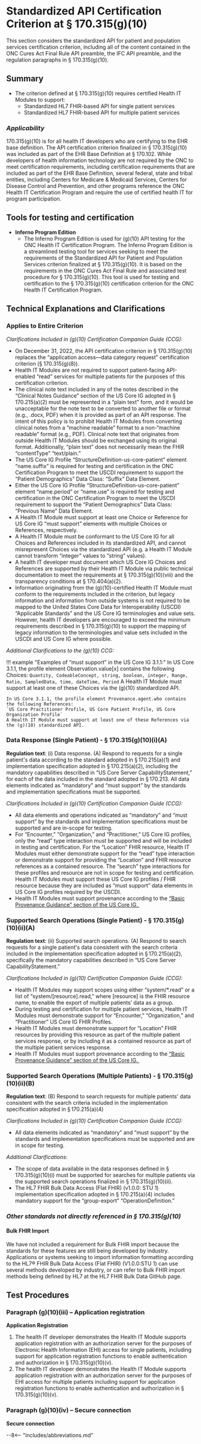# Standardized API Certification Criterion at § 170.315(g)(10)

This section considers the standardized API for patient and population services certification criterion, including all of the content contained in the ONC Cures Act Final Rule API preamble, the IFC API preamble, and the regulation paragraphs in § 170.315(g)(10).

## Summary
- The criterion defined at § 170.315(g)(10) requires certified Health IT Modules to support: 
    - Standardized HL7 FHIR-based API for single patient services
    - Standardized HL7 FHIR-based API for multiple patient services

### *Applicability*
170.315(g)(10) is for all health IT developers who are certifying to the EHR base definition. The API certification criterion finalized in § 170.315(g)(10) was included as part of the EHR Base Definition at § 170.102. While developers of health information technology are not required by the ONC to meet certification requirements, including certification requirements that are included as part of the EHR Base Definition, several federal, state and tribal entities, including Centers for Medicare & Medicaid Services, Centers for Disease Control and Prevention, and other programs reference the ONC Health IT Certification Program and require the use of certified health IT for program participation.

## Tools for testing and certification

- **Inferno Program Edition**
    - The Inferno Program Edition is used for (g)(10) API testing for the ONC Health IT Certification Program. The Inferno Program Edition is a streamlined testing tool for services seeking to meet the requirements of the Standardized API for Patient and Population Services criterion finalized at § 170.315(g)(10). It is based on the requirements in the ONC Cures Act Final Rule and associated test procedure for § 170.315(g)(10). This tool is used for testing and certification to the § 170.315(g)(10) certification criterion for the ONC Health IT Certification Program.

## Technical Explanations and Clarifications 
### Applies to Entire Criterion
*Clarifications Included in (g)(10) Certification Companion Guide (CCG):*

<ul style="list-style-type: disc;"><li>On December 31, 2022, the API certification criterion in § 170.315(g)(10) replaces the “application access—data category request” certification criterion (§ 170.315(g)(8)).</li>
	<li>Health IT Modules are not required to support patient-facing API-enabled “read” services for multiple patients for the purposes of this certification criterion.</li>
	<li>The clinical note text included in any of the notes described in the “Clinical Notes Guidance” section of the US Core IG adopted in § 170.215(a)(2) must be represented in a “plain text” form, and it would be unacceptable for the note text to be converted to another file or format (e.g., .docx, PDF) when it is provided as part of an API response. The intent of this policy is to prohibit Health IT Modules from converting clinical notes from a “machine readable” format to a non-“machine readable” format (e.g., PDF). Clinical note text that originates from outside Health IT Modules should be exchanged using its original format. Additionally, “plain text” does not necessarily mean the FHIR “contentType” “text/plain.”</li>
	<li>The US Core IG Profile “StructureDefinition-us-core-patient” element “name.suffix” is required for testing and certification in the ONC Certification Program to meet the USCDI requirement to support the “Patient Demographics” Data Class: “Suffix” Data Element.</li>
	<li>Either the US Core IG Profile “StructureDefinition-us-core-patient” element “name.period” or “name.use” is required for testing and certification in the ONC Certification Program to meet the USCDI requirement to support the “Patient Demographics” Data Class: “Previous Name” Data Element.</li>
	<li>A Health IT Module must support at least one Choice or Reference for US Core IG “must support” elements with multiple Choices or References, respectively. </li>
	<li>A Health IT Module must be conformant to the US Core IG for all Choices and References included in its standardized API, and cannot misrepresent Choices via the standardized API (e.g. a Health IT Module cannot transform “integer” values to “string” values). </li>
	<li>A health IT developer must document which US Core IG Choices and References are supported by their Health IT Module via public technical documentation to meet the requirements at § 170.315(g)(10)(viii) and the transparency conditions at § 170.404(a)(2). </li>
	<li>Information originating from the (g)(10)-certified Health IT Module must conform to the requirements included in the criterion, but legacy information and information from outside systems is not required to be mapped to the United States Core Data for Interoperability (USCDI) “Applicable Standards” and the US Core IG terminologies and value sets. However, health IT developers are encouraged to exceed the minimum requirements described in § 170.315(g)(10) to support the mapping of legacy information to the terminologies and value sets included in the USCDI and US Core IG where possible.</li>
</ul>

*Additional Clarifications to the (g)(10) CCG:*

!!! example "Examples of “must support” in the US Core IG 3.1.1:"
    In US Core 3.1.1, the profile element Observation.value[x] contains the following Choices:
    `Quantity, CodeableConcept, string, boolean, integer, Range, Ratio, SampledData, time, dateTime, Period`
    A Health IT Module must support at least one of these Choices via the (g)(10) standardized API.

    In US Core 3.1.1, the profile element Provenance.agent.who contains the following References:
    `US Core Practitioner Profile, US Core Patient Profile, US Core Organization Profile`
    A Health IT Module must support at least one of these References via the (g)(10) standardized API.

### Data Response (Single Patient) - § 170.315(g)(10)(i)(A)
**Regulation text**: (i) Data response. (A) Respond to requests for a single patient's data according to the standard adopted in § 170.215(a)(1) and implementation specification adopted in § 170.215(a)(2), including the mandatory capabilities described in “US Core Server CapabilityStatement,” for each of the data included in the standard adopted in § 170.213. All data elements indicated as “mandatory” and “must support” by the standards and implementation specifications must be supported.

*Clarifications Included in (g)(10) Certification Companion Guide (CCG):*

<ul style="list-style-type: disc;"><li>All data elements and operations indicated as “mandatory” and “must support” by the standards and implementation specifications must be supported and are in-scope for testing.</li>
	<li>For “Encounter,” “Organization,” and “Practitioner,” US Core IG profiles, only the “read” type interaction must be supported and will be included in testing and certification. For the “Location” FHIR resource, Health IT Modules must either demonstrate support for the “read” type interaction or demonstrate support for providing the “Location” and FHIR resource references as a contained resource. The “search” type interactions for these profiles and resource are not in scope for testing and certification. Health IT Modules must support these US Core IG profiles / FHIR resource because they are included as “must support” data elements in US Core IG profiles required by the USCDI.</li>
	<li>Health IT Modules must support provenance according to the <a href="https://build.fhir.org/ig/HL7/US-Core-R4/basic-provenance.html">“Basic Provenance Guidance” section of the US Core IG. </a></li>
</ul>

### Supported Search Operations (Single Patient) - § 170.315(g)(10)(ii)(A)
**Regulation text**: (ii) Supported search operations. (A) Respond to search requests for a single patient's data consistent with the search criteria included in the implementation specification adopted in § 170.215(a)(2), specifically the mandatory capabilities described in “US Core Server CapabilityStatement.”

*Clarifications Included in (g)(10) Certification Companion Guide (CCG):*

<ul><li>Health IT Modules may support scopes using either “system/*.read” or a list of “system/[resource].read,” where [resource] is the FHIR resource name, to enable the export of multiple patients’ data as a group.</li>
	<li>During testing and certification for multiple patient services, Health IT Modules must demonstrate support for “Encounter,” “Organization,” and “Practitioner” US Core IG FHIR Profiles. </li>
	<li>Health IT Modules must demonstrate support for “Location” FHIR resources by providing this resource as part of the multiple patient services response, or by including it as a contained resource as part of the multiple patient services response.</li>
	<li>Health IT Modules must support provenance according to the <a href="https://build.fhir.org/ig/HL7/US-Core-R4/basic-provenance.html">“Basic Provenance Guidance” section of the US Core IG. </a></li>
</ul>

### Supported Search Operations (Multiple Patients) - § 170.315(g)(10)(ii)(B)
**Regulation text**: (B) Respond to search requests for multiple patients' data consistent with the search criteria included in the implementation specification adopted in § 170.215(a)(4)

*Clarifications Included in (g)(10) Certification Companion Guide (CCG):*

<ul style="list-style-type: disc;"><li>All data elements indicated as “mandatory” and “must support” by the standards and implementation specifications must be supported and are in scope for testing.</li>
</ul>

*Additional Clarifications*:

- The scope of data available in the data responses defined in § 170.315(g)(10)(i) must be supported for searches for multiple patients via the supported search operations finalized in § 170.315(g)(10)(ii).
- The HL7 FHIR Bulk Data Access (Flat FHIR) (v1.0.0: STU 1) implementation specification adopted in § 170.215(a)(4) includes mandatory support for the “group-export” “OperationDefinition.”

### *Other standards not directly referenced in § 170.315(g)(10)*

#### Bulk FHIR Import
We have not included a requirement for Bulk FHIR import because the standards for these features are still being developed by industry. Applications or systems seeking to import information formatting according to the HL7® FHIR Bulk Data Access (Flat FHIR) (V1.0.0:STU 1) can use several methods developed by industry, or can refer to Bulk FHIR import methods being defined by HL7 at the HL7 FHIR Bulk Data GitHub page.

## Test Procedures
### Paragraph (g)(10)(iii) – Application registration
**Application Registration**

1. The health IT developer demonstrates the Health IT Module supports application registration with an authorization server for the purposes of Electronic Health Information (EHI) access for single patients, including support for application registration functions to enable authentication and authorization in § 170.315(g)(10)(v).
1. The health IT developer demonstrates the Health IT Module supports application registration with an authorization server for the purposes of EHI access for multiple patients including support for application registration functions to enable authentication and authorization in § 170.315(g)(10)(v).

### Paragraph (g)(10)(iv) – Secure connection
**Secure connection**

--8<-- "includes/abbreviations.md"